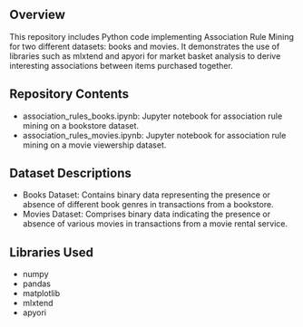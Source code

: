 ## Overview
This repository includes Python code implementing Association Rule Mining for two different datasets: books and movies. It demonstrates the use of libraries such as mlxtend and apyori for market basket analysis to derive interesting associations between items purchased together.

##  Repository Contents
- association_rules_books.ipynb: Jupyter notebook for association rule mining on a bookstore dataset.
- association_rules_movies.ipynb: Jupyter notebook for association rule mining on a movie viewership dataset.

##  Dataset Descriptions
- Books Dataset: Contains binary data representing the presence or absence of different book genres in transactions from a bookstore.
- Movies Dataset: Comprises binary data indicating the presence or absence of various movies in transactions from a movie rental service.

##  Libraries Used
- numpy
- pandas
- matplotlib
- mlxtend
- apyori
